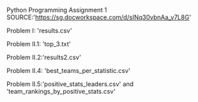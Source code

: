 Python Programming
Assignment 1
SOURCE:'https://sg.docworkspace.com/d/sINq30vbnAa_v7L8G'

Problem I: 'results.csv'

Problem II.1: 'top_3.txt'

Problem II.2:'results2.csv'

Problem II.4: 'best_teams_per_statistic.csv'

Problem II.5:'positive_stats_leaders.csv' and 'team_rankings_by_positive_stats.csv'
